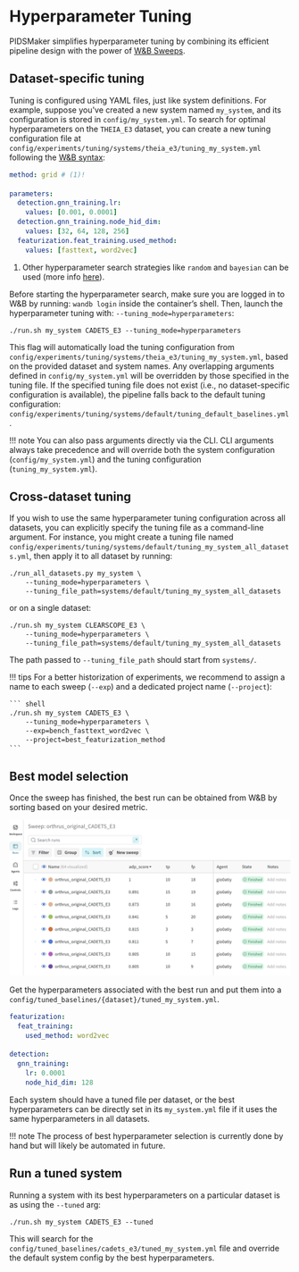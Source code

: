 # Hyperparameter Tuning

PIDSMaker simplifies hyperparameter tuning by combining its efficient pipeline design with the power of [W&B Sweeps](https://colab.research.google.com/github/wandb/examples/blob/master/colabs/pytorch/Organizing_Hyperparameter_Sweeps_in_PyTorch_with_W%26B.ipynb).


## Dataset-specific tuning
Tuning is configured using YAML files, just like system definitions. For example, suppose you've created a new system named `my_system`, and its configuration is stored in `config/my_system.yml`. To search for optimal hyperparameters on the `THEIA_E3` dataset, you can create a new tuning configuration file at `config/experiments/tuning/systems/theia_e3/tuning_my_system.yml` following the [W&B syntax](https://docs.wandb.ai/guides/sweeps/define-sweep-configuration/):

``` yaml linenums="1" title="tuning_my_system.yml"
method: grid # (1)!

parameters:
  detection.gnn_training.lr:
    values: [0.001, 0.0001]
  detection.gnn_training.node_hid_dim:
    values: [32, 64, 128, 256]
  featurization.feat_training.used_method:
    values: [fasttext, word2vec]
```

1.  Other hyperparameter search strategies like `random` and `bayesian` can be used (more info [here](https://docs.wandb.ai/guides/sweeps/sweep-config-keys/#method)).

Before starting the hyperparameter search, make sure you are logged in to W&B by running: `wandb login` inside the container’s shell. Then, launch the hyperparameter tuning with: `--tuning_mode=hyperparameters`:

``` shell
./run.sh my_system CADETS_E3 --tuning_mode=hyperparameters
```

This flag will automatically load the tuning configuration from `config/experiments/tuning/systems/theia_e3/tuning_my_system.yml`, based on the provided dataset and system names. Any overlapping arguments defined in `config/my_system.yml` will be overridden by those specified in the tuning file. If the specified tuning file does not exist (i.e., no dataset-specific configuration is available), the pipeline falls back to the default tuning configuration: `config/experiments/tuning/systems/default/tuning_default_baselines.yml`.

!!! note
    You can also pass arguments directly via the CLI. CLI arguments always take precedence and will override both the system configuration (`config/my_system.yml`) and the tuning configuration (`tuning_my_system.yml`).

## Cross-dataset tuning

If you wish to use the same hyperparameter tuning configuration across all datasets, you can explicitly specify the tuning file as a command-line argument.
For instance, you might create a tuning file named `config/experiments/tuning/systems/default/tuning_my_system_all_datasets.yml`, then apply it to all dataset by running:

``` shell
./run_all_datasets.py my_system \
    --tuning_mode=hyperparameters \
    --tuning_file_path=systems/default/tuning_my_system_all_datasets
```

or on a single dataset:

``` shell
./run.sh my_system CLEARSCOPE_E3 \
    --tuning_mode=hyperparameters \
    --tuning_file_path=systems/default/tuning_my_system_all_datasets
```

The path passed to `--tuning_file_path` should start from `systems/`.

!!! tips
    For a better historization of experiments, we recommend to assign a name to each sweep (`--exp`) and a dedicated project name (`--project`):

    ``` shell
    ./run.sh my_system CADETS_E3 \
        --tuning_mode=hyperparameters \
        --exp=bench_fasttext_word2vec \
        --project=best_featurization_method
    ```

## Best model selection

Once the sweep has finished, the best run can be obtained from W&B by sorting based on your desired metric.

![W&B sweep](./img/sweep_sorted.png)

Get the hyperparameters associated with the best run and put them into a `config/tuned_baselines/{dataset}/tuned_my_system.yml`.

``` yaml linenums="1" title="tuned_my_system.yml"
featurization:
  feat_training:
    used_method: word2vec

detection:
  gnn_training:
    lr: 0.0001
    node_hid_dim: 128
```

Each system should have a tuned file per dataset, or the best hyperparameters can be directly set in its `my_system.yml` file if it uses the same hyperparameters in all datasets.

!!! note
    The process of best hyperparameter selection is currently done by hand but will likely be automated in future.

## Run a tuned system

Running a system with its best hyperparameters on a particular dataset is as using the `--tuned` arg:

``` shell
./run.sh my_system CADETS_E3 --tuned
```

This will search for the `config/tuned_baselines/cadets_e3/tuned_my_system.yml` file and override the default system config by the best hyperparameters.
